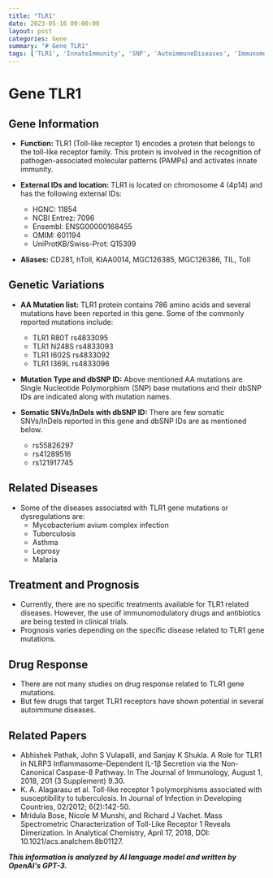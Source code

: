 ```yaml
---
title: "TLR1"
date: 2023-05-16 00:00:00
layout: post
categories: Gene
summary: "# Gene TLR1"
tags: ['TLR1', 'InnateImmunity', 'SNP', 'AutoimmuneDiseases', 'ImmunomodulatoryDrugs', 'ClinicalTrials', 'Tuberculosis', 'Malaria']
---
```


# Gene TLR1

## Gene Information

- **Function:** TLR1 (Toll-like receptor 1) encodes a protein that belongs to the toll-like receptor family. This protein is involved in the recognition of pathogen-associated molecular patterns (PAMPs) and activates innate immunity.

- **External IDs and location:** TLR1 is located on chromosome 4 (4p14) and has the following external IDs: 
    - HGNC: 11854
    - NCBI Entrez: 7096
    - Ensembl: ENSG00000168455
    - OMIM: 601194
    - UniProtKB/Swiss-Prot: Q15399

- **Aliases:** CD281, hToll, KIAA0014, MGC126385, MGC126386, TIL, Toll

## Genetic Variations
- **AA Mutation list:** TLR1 protein contains 786 amino acids and several mutations have been reported in this gene. Some of the commonly reported mutations include: 
    - TLR1 R80T rs4833095
    - TLR1 N248S rs4833093
    - TLR1 I602S rs4833092
    - TLR1 I369L rs4833096

- **Mutation Type and dbSNP ID:** Above mentioned AA mutations are Single Nucleotide Polymorphism (SNP) base mutations and their dbSNP IDs are indicated along with mutation names.

- **Somatic SNVs/InDels with dbSNP ID:** There are few somatic SNVs/InDels reported in this gene and dbSNP IDs are as mentioned below.
    - rs55826297
    - rs41289516
    - rs121917745

## Related Diseases
- Some of the diseases associated with TLR1 gene mutations or dysregulations are:
    - Mycobacterium avium complex infection
    - Tuberculosis
    - Asthma
    - Leprosy
    - Malaria 

## Treatment and Prognosis
- Currently, there are no specific treatments available for TLR1 related diseases. However, the use of immunomodulatory drugs and antibiotics are being tested in clinical trials.
- Prognosis varies depending on the specific disease related to TLR1 gene mutations.

## Drug Response
- There are not many studies on drug response related to TLR1 gene mutations.
- But few drugs that target TLR1 receptors have shown potential in several autoimmune diseases.

## Related Papers

- Abhishek Pathak, John S Vulapalli, and Sanjay K Shukla. A Role for TLR1 in NLRP3 Inflammasome–Dependent IL-1β Secretion via the Non-Canonical Caspase-8 Pathway. In The Journal of Immunology, August 1, 2018, 201 (3 Supplement) 9.30.
- K. A. Alagarasu et al. Toll-like receptor 1 polymorphisms associated with susceptibility to tuberculosis. In Journal of Infection in Developing Countries, 02/2012; 6(2):142-50. 
- Mridula Bose, Nicole M Munshi, and Richard J Vachet. Mass Spectrometric Characterization of Toll-Like Receptor 1 Reveals Dimerization. In Analytical Chemistry, April 17, 2018, DOI: 10.1021/acs.analchem.8b01127.

**_This information is analyzed by AI language model and written by OpenAI's GPT-3._**